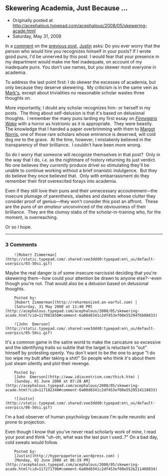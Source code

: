 ## Skewering Academia, Just Because ...

 * Originally posted at http://acephalous.typepad.com/acephalous/2008/05/skewering-acade.html
 * Saturday, May 31, 2008



In a [comment](http://acephalous.typepad.com/acephalous/2008/05/this-pun-it-was.html#comment-117007828) on the [previous post](http://acephalous.typepad.com/acephalous/2008/05/this-pun-it-was.html), [Justin](http://hyperpapeterie.wordpress.com/) asks:
Do you ever worry that the person who would hire you recognizes himself
in your posts? If I wrote good puns, I'd be unnerved by this post. I
would fear that your presence in my department would make me feel
inadequate, on account of my inadequate puns. You don't use names, but
you skewer most everyone in academia.

To address the last point first: I do skewer the excesses of academia, but only because they deserve skewering.  My criticism is in the same vein as [Mark's](http://howtheuniversityworks.com/wordpress/), except about trivialities no reasonable scholar wastes three thoughts on.  

More importantly, I doubt any scholar recognizes him- or herself in my posts.  The thing about self-delusion is that it's based on delusional thoughts.  I remember the many puns larding my first essay on _[Finnegans Wake](http://www.amazon.com/exec/obidos/ASIN/014118311X/diesekoschmar-20)_ with a horror as histrionic as it is appropriate.  They were beastly.  The knowledge that I handed a paper overbrimming with them to [Margot Norris](http://www.faculty.uci.edu/scripts/UCIFacultyProfiles/english/faculty/profile.cfm?ID=2814), one of those rare scholars whose eminence is deserved, will cold dog me to the grave.  At the time, however, I mistakenly believed in the transparency of their brilliance.  I couldn't have been more wrong.

So do I worry that someone will recognize themselves in that post?  Only in the way that I do, _i.e._ as the nightmare of history returning its just verdict.  No one believes they _currently_ produce drivel so stimulating they'll be unable to continue working without a brief onanistic indulgence.  But they do believe they once believed that.  Only with embarrassment do they remember their first overexcited forays into academia.

Even if they still love their puns and their unnecessary accoutrement—the insecure plumage of parenthesis, slashes and dashes whose clutter they consider proof of genius—they won't consider this post an affront.  These are the puns of _an amateur_ unconvinced of the obviousness of their brilliance.  They are the clumsy stabs of the scholar-in-training who, for the moment, is overreaching.  

Or so I hope.

		

* * *

### 3 Comments 

		

                
[]()

	

		![Robert Zimmerman](http://static.typepad.com/.shared:vee3ddd0:typepad:en\_us/default-userpics/03-50si.gif)
	

	

		

Maybe the real danger is of some insecure narcissist deciding that you're skewering them--how could your attention be drawn to anyone else?--even though you're not. That would also be a delusion based on delusional thoughts.  

	

		Posted by:
		[Robert Zimmerman](http://reharmonized.an-earful.com) |
		[Saturday, 31 May 2008 at 11:40 PM](http://acephalous.typepad.com/acephalous/2008/05/skewering-acade.html?cid=117081850#comment-6a00d8341c2df453ef00e552947bb08833)

[]()

	

		![John  Emerson](http://static.typepad.com/.shared:vee3ddd0:typepad:en\_us/default-userpics/05-50si.gif)
	

	

		

It's a common game in the satire world to make the caricature so excessive and the identifying traits so subtle that the target is reluctant to "out" himself by protesting openly. You don't want to be the one to argue "I do too wipe my butt after taking a shit!" So people who think it's about them just steam silently and plot their revenge. 

	

		Posted by:
		[John  Emerson](http://www.idiocentrism.com/thick.htm) |
		[Sunday, 01 June 2008 at 07:28 AM](http://acephalous.typepad.com/acephalous/2008/05/skewering-acade.html?cid=117102340#comment-6a00d8341c2df453ef00e5529514118833)

[]()

	

		![Justin](http://static.typepad.com/.shared:vee3ddd0:typepad:en\_us/default-userpics/08-50si.gif)
	

	

		

I'm a bad observer of human psychology because I'm quite neurotic and prone to projection.  

Even though I know that you've never read scholarly work of mine, I read your post and think "uh-oh, what was the last pun I used..?"  On a bad day, cold sweats would follow.  

	

		Posted by:
		[Justin](http://hyperpapeterie.wordpress.com) |
		[Monday, 02 June 2008 at 06:19 PM](http://acephalous.typepad.com/acephalous/2008/05/skewering-acade.html?cid=117271796#comment-6a00d8341c2df453ef00e552b211408834)

		

        